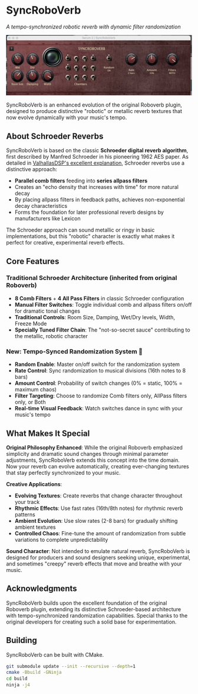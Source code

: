# SyncRoboVerb
*A tempo-synchronized robotic reverb with dynamic filter randomization*

![Screenshot](data/screenshot.png)

SyncRoboVerb is an enhanced evolution of the original Roboverb plugin, designed to produce distinctive "robotic" or metallic reverb textures that now evolve dynamically with your music's tempo.

## About Schroeder Reverbs

SyncRoboVerb is based on the classic **Schroeder digital reverb algorithm**, first described by Manfred Schroeder in his pioneering 1962 AES paper. As detailed in [ValhallasDSP's excellent explanation](https://valhalladsp.com/2009/05/30/schroeder-reverbs-the-forgotten-algorithm/), Schroeder reverbs use a distinctive approach:

- **Parallel comb filters** feeding into **series allpass filters**
- Creates an "echo density that increases with time" for more natural decay
- By placing allpass filters in feedback paths, achieves non-exponential decay characteristics
- Forms the foundation for later professional reverb designs by manufacturers like Lexicon

The Schroeder approach can sound metallic or ringy in basic implementations, but this "robotic" character is exactly what makes it perfect for creative, experimental reverb effects.

## Core Features

### **Traditional Schroeder Architecture (inherited from original Roboverb)**
- **8 Comb Filters** + **4 All Pass Filters** in classic Schroeder configuration
- **Manual Filter Switches**: Toggle individual comb and allpass filters on/off for dramatic tonal changes
- **Traditional Controls**: Room Size, Damping, Wet/Dry levels, Width, Freeze Mode
- **Specially Tuned Filter Chain**: The "not-so-secret sauce" contributing to the metallic, robotic character

### **New: Tempo-Synced Randomization System** 🎵
- **Random Enable**: Master on/off switch for the randomization system
- **Rate Control**: Sync randomization to musical divisions (16th notes to 8 bars)
- **Amount Control**: Probability of switch changes (0% = static, 100% = maximum chaos)
- **Filter Targeting**: Choose to randomize Comb filters only, AllPass filters only, or Both
- **Real-time Visual Feedback**: Watch switches dance in sync with your music's tempo

## What Makes It Special

**Original Philosophy Enhanced**: While the original Roboverb emphasized simplicity and dramatic sound changes through minimal parameter adjustments, SyncRoboVerb extends this concept into the time domain. Now your reverb can evolve automatically, creating ever-changing textures that stay perfectly synchronized to your music.

**Creative Applications**:
- **Evolving Textures**: Create reverbs that change character throughout your track
- **Rhythmic Effects**: Use fast rates (16th/8th notes) for rhythmic reverb patterns  
- **Ambient Evolution**: Use slow rates (2-8 bars) for gradually shifting ambient textures
- **Controlled Chaos**: Fine-tune the amount of randomization from subtle variations to complete unpredictability

**Sound Character**: Not intended to emulate natural reverb, SyncRoboVerb is designed for producers and sound designers seeking unique, experimental, and sometimes "creepy" reverb effects that move and breathe with your music.

## Acknowledgments

SyncRoboVerb builds upon the excellent foundation of the original Roboverb plugin, extending its distinctive Schroeder-based architecture with tempo-synchronized randomization capabilities. Special thanks to the original developers for creating such a solid base for experimentation.

## Building
SyncRoboVerb can be built with CMake.

```bash
git submodule update --init --recursive --depth=1
cmake -Bbuild -GNinja
cd build
ninja -j4
```
